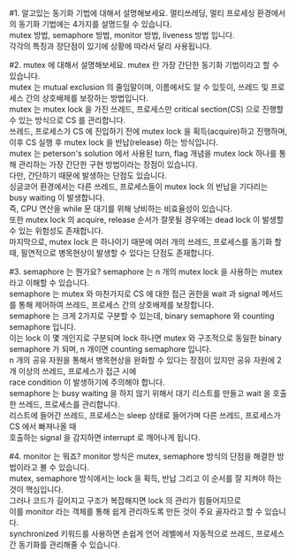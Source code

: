 #1. 알고있는 동기화 기법에 대해서 설명해보세요.
멀티쓰레딩, 멀티 프로세싱 환경에서의 동기화 기법에는 4가지를 설명드릴 수 있습니다.  
mutex 방법, semaphore 방법, monitor 방법, liveness 방법 입니다.  
각각의 특징과 장단점이 있기에 상황에 따라서 달리 사용됩니다.  

#2. mutex 에 대해서 설명해보세요.
mutex 란 가장 간단한 동기화 기법이라고 할 수 있습니다.  
mutex 는 mutual exclusion 의 줄임말이며, 이름에서도 알 수 있듯이, 쓰레드 및 프로세스 간의 상호배제를 보장하는 방법입니다.  
mutex 는 mutex lock 을 가진 쓰레드, 프로세스만 critical section(CS) 으로 진행할 수 있는 방식으로 CS 를 관리합니다.  
쓰레드, 프로세스가 CS 에 진입하기 전에 mutex lock 을 획득(acquire)하고 진행하며, 이후 CS 실행 후 mutex lock 을 반납(release) 하는 방식입니다.  
mutex 는 peterson's solution 에서 사용된 turn, flag 개념을 mutex lock 하나를 통해 관리하는 가장 간단한 구현 방법이라는 장점이 있습니다.  
다만, 간단하기 때문에 발생하는 단점도 있습니다.  
싱글코어 환경에서는 다른 쓰레드, 프로세스들이 mutex lock 의 반납을 기다리는 busy waiting 이 발생합니다.  
즉, CPU 연산을 while 문 대기를 위해 낭비하는 비효율성이 있습니다.  
또한 mutex lock 의 acquire, release 순서가 잘못될 경우에는 dead lock 이 발생할 수 있는 위험성도 존재합니다.  
마지막으로, mutex lock 은 하나이기 때문에 여러 개의 쓰레드, 프로세스를 동기화 할 때, 필연적으로 병목현상이 발생할 수 있다는 단점도 존재합니다.  

#3. semaphore 는 뭔가요?
semaphore 는 n 개의 mutex lock 을 사용하는 mutex 라고 이해할 수 있습니다.  
semaphore 는 mutex 와 마찬가지로 CS 에 대한 접근 권한을 wait 과 signal 메서드를 통해 제어하여 쓰레드, 프로세스 간의 상호배제를 보장합니다.  
semaphore 는 크게 2가지로 구분할 수 있는데, binary semaphore 와 counting semaphore 입니다.  
이는 lock 이 몇 개인지로 구분되며 lock 하나면 mutex 와 구조적으로 동일한 binary semaphore 가 되며, n 개이면 counting semaphore 입니다.  
n 개의 공유 자원을 통해서 병목현상을 완화할 수 있다는 장점이 있지만 공유 자원에 2개 이상의 쓰레드, 프로세스가 접근 시에  
race condition 이 발생하기에 주의해야 합니다.  
semaphore 는 busy waiting 을 하지 않기 위해서 대기 리스트를 만들고 wait 을 호출한 쓰레드, 프로세스를 관리합니다.  
리스트에 들어간 쓰레드, 프로세스는 sleep 상태로 들어가며 다른 쓰레드, 프로세스가 CS 에서 빠져나올 때  
호출하는 signal 을 감지하면 interrupt 로 깨어나게 됩니다.  

#4. monitor 는 뭐죠?
monitor 방식은 mutex, semaphore 방식의 단점을 해결한 방법이라고 볼 수 있습니다.  
mutex, semaphore 방식에서는 lock 을 획득, 반납 그리고 이 순서를 잘 지켜야 하는 것이 핵심입니다.  
그러나 코드가 길어지고 구조가 복잡해지면 lock 의 관리가 힘들어지므로  
이를 monitor 라는 객체를 통해 쉽게 관리하도록 만든 것이 주요 골자라고 할 수 있습니다.  
synchronized 키워드를 사용하면 손쉽게 언어 레벨에서 자동적으로 쓰레드, 프로세스 간 동기화를 관리해줄 수 있습니다.  
